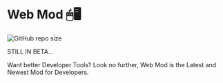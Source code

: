# Web Mod 🖱🖥

<img alt="GitHub repo size" src="https://img.shields.io/github/repo-size/SandwichOriginal/Web-Mod">

STILL IN BETA...

Want better Developer Tools? Look no further, Web Mod is the Latest and Newest Mod for Developers.
